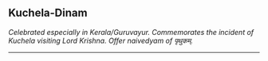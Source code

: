 ## Kuchela-Dinam
_Celebrated especially in Kerala/Guruvayur. Commemorates the incident of Kuchela visiting Lord Krishna. Offer naivedyam of पृथुकम्._

---
